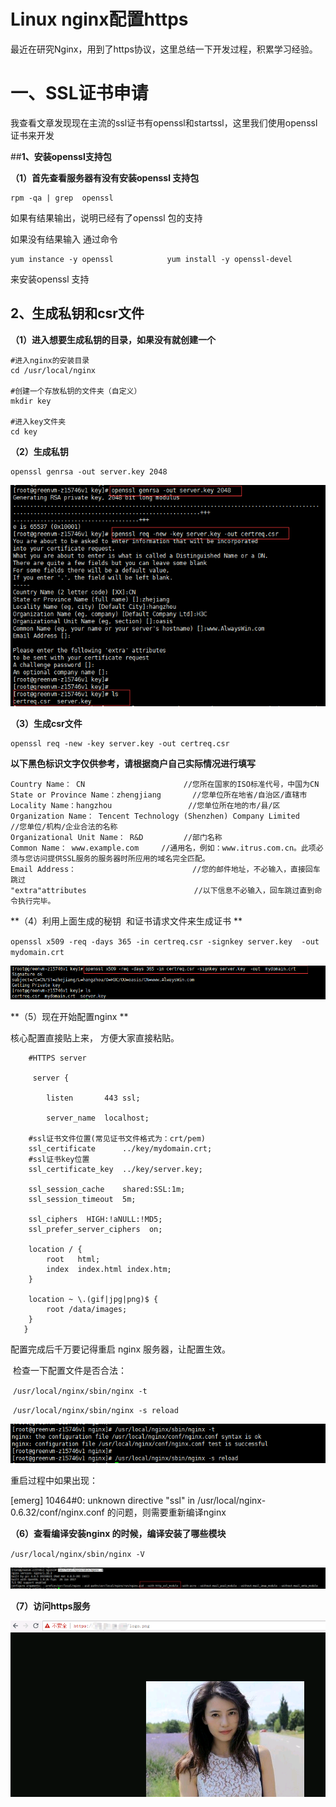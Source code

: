# Linux nginx配置https

最近在研究Nginx，用到了https协议，这里总结一下开发过程，积累学习经验。

# **一、SSL证书申请**

我查看文章发现现在主流的ssl证书有openssl和startssl，这里我们使用openssl证书来开发

##**1、安装openssl支持包**

**（1）首先查看服务器有没有安装openssl 支持包**

	rpm -qa | grep  openssl

如果有结果输出，说明已经有了openssl 包的支持

如果没有结果输入 通过命令

	yum instance -y openssl            yum install -y openssl-devel 

 来安装openssl 支持

## **2、生成私钥和csr文件**

**（1）进入想要生成私钥的目录，如果没有就创建一个**

```
#进入nginx的安装目录
cd /usr/local/nginx

#创建一个存放私钥的文件夹（自定义）
mkdir key

#进入key文件夹
cd key
```

**（2）生成私钥**

```
openssl genrsa -out server.key 2048
```

![](https://github.com/ZP-AlwaysWin/Nginx/blob/master/nginx-photos/create_keys.png)

**（3）生成csr文件**

```
openssl req -new -key server.key -out certreq.csr
```

**以下黑色标识文字仅供参考，请根据商户自己实际情况进行填写**

```
Country Name： CN                      //您所在国家的ISO标准代号，中国为CN
State or Province Name：zhengjiang       //您单位所在地省/自治区/直辖市
Locality Name：hangzhou                 //您单位所在地的市/县/区
Organization Name： Tencent Technology (Shenzhen) Company Limited                 //您单位/机构/企业合法的名称 
Organizational Unit Name： R&D         //部门名称 
Common Name： www.example.com     //通用名，例如：www.itrus.com.cn。此项必须与您访问提供SSL服务的服务器时所应用的域名完全匹配。
Email Address：                          //您的邮件地址，不必输入，直接回车跳过
"extra"attributes                        //以下信息不必输入，回车跳过直到命令执行完毕。
```
**（4）利用上面生成的秘钥  和证书请求文件来生成证书 **

`openssl x509 -req -days 365 -in certreq.csr -signkey server.key  -out  mydomain.crt`

![](https://github.com/ZP-AlwaysWin/Nginx/blob/master/nginx-photos/producte.png)

**（5）现在开始配置nginx ** 

核心配置直接贴上来， 方便大家直接粘贴。

        #HTTPS server
    
         server {
    
            listen       443 ssl;
    
            server_name  localhost;
    
        #ssl证书文件位置(常见证书文件格式为：crt/pem)
        ssl_certificate      ../key/mydomain.crt;
        #ssl证书key位置
        ssl_certificate_key  ../key/server.key;
    
        ssl_session_cache    shared:SSL:1m;
        ssl_session_timeout  5m;
    
        ssl_ciphers  HIGH:!aNULL:!MD5;
        ssl_prefer_server_ciphers  on;
    
        location / {
            root   html;
            index  index.html index.htm;
        }
    
        location ~ \.(gif|jpg|png)$ {
            root /data/images;
        }
       }
   配置完成后千万要记得重启 nginx 服务器，让配置生效。

​    检查一下配置文件是否合法：

​    `/usr/local/nginx/sbin/nginx -t`

​    `/usr/local/nginx/sbin/nginx -s reload`

![](https://github.com/ZP-AlwaysWin/Nginx/blob/master/nginx-photos/nginx-config.png)

重启过程中如果出现：

[emerg] 10464#0: unknown directive "ssl" in /usr/local/nginx-0.6.32/conf/nginx.conf 的问题，则需要重新编译nginx 

**（6）查看编译安装nginx 的时候，编译安装了哪些模块** 

`/usr/local/nginx/sbin/nginx -V`

![](https://github.com/ZP-AlwaysWin/Nginx/blob/master/nginx-photos/ssl.png)

**（7）访问https服务**

![](https://github.com/ZP-AlwaysWin/Nginx/blob/master/nginx-photos/view.png)
